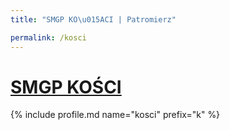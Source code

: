 ```yaml
---
title: "SMGP KO\u015ACI | Patromierz"

permalink: /kosci
---
```


# [SMGP KOŚCI](https://patronite.pl/kosci)

{% include profile.md name="kosci" prefix="k" %}
